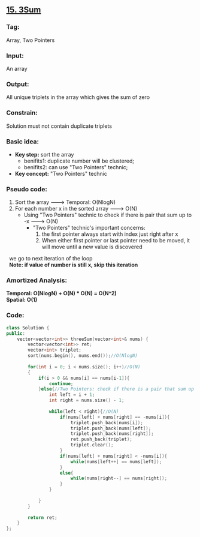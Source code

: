## [15. 3Sum](https://leetcode.com/problems/3sum/description/)
### Tag:
Array, Two Pointers
### Input:
An array 
### Output:
All unique triplets in the array which gives the sum of zero
### Constrain:
Solution must not contain duplicate triplets
### Basic idea:
* __Key step:__ sort the array
	* benifits1: duplicate number will be clustered;
	* benifits2: can use "Two Pointers" technic;
* __Key concept:__ "Two Pointers" technic
### Pseudo code:
1. Sort the array ---> Temporal: O(NlogN)
2. For each number x in the sorted array ---> O(N)
	* Using "Two Pointers" technic to check if there is pair that sum up to -x ---> O(N)	
		* "Two Pointers" technic's important concerns:
			1. the first pointer always start with index just right after x
			2. When either first pointer or last pointer need to be moved, it will move until a new value is discovered
			
   we go to next iteration of the loop  
   __Note: if value of number is still x, skip this iteration__
### Amortized Analysis:
__Temporal: O(NlogN) + O(N) * O(N) = O(N^2)__  
__Spatial: O(1)__

### Code:
```c++
class Solution {
public:
    vector<vector<int>> threeSum(vector<int>& nums) {
        vector<vector<int>> ret;
        vector<int> triplet;
        sort(nums.begin(), nums.end());//O(NlogN)
        
        for(int i = 0; i < nums.size(); i++)//O(N)
        {
            if(i > 0 && nums[i] == nums[i-1]){
                continue;
            }else{//Two Pointers: check if there is a pair that sum up to -num[i]
                int left = i + 1;
                int right = nums.size() - 1;
                
                while(left < right){//O(N)
                    if(nums[left] + nums[right] == -nums[i]){
                        triplet.push_back(nums[i]); 
                        triplet.push_back(nums[left]);
                        triplet.push_back(nums[right]);
                        ret.push_back(triplet);
                        triplet.clear();
                    }
                    if(nums[left] + nums[right] < -nums[i]){
                        while(nums[left++] == nums[left]);
                    }
                    else{
                        while(nums[right--] == nums[right]);
                    }
                }
                
            }
        }
        
        return ret;
    }
};
```
